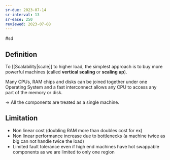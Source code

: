 ```yaml
---
sr-due: 2023-07-14
sr-interval: 13
sr-ease: 250
reviewed: 2023-07-08
---
```


#sd

## Definition

To [[Scalability|scale]] to higher load, the simplest approach is to buy more powerful machines (called **vertical scaling** or **scaling up**).

Many CPUs, RAM chips and disks can be joined together under one Operating System and a fast interconnect allows any CPU to access any part of the memory or disk.

=> All the components are treated as a single machine.

## Limitation

- Non linear cost (doubling RAM more than doubles cost for ex)
- Non linear performance increase due to bottlenecks (a machine twice as big can not handle twice the load)
- Limited fault tolerance even if high end machines have hot swappable components as we are limited to only one region
